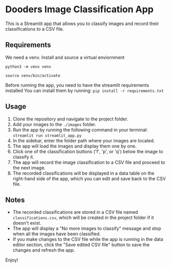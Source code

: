 # Dooders Image Classification App

This is a Streamlit app that allows you to classify images and record their classifications to a CSV file.

## Requirements

We need a venv. Install and source a virtual enviornment  

`python3 -m venv venv`
  
`source venv/bin/activate`

Before running the app, you need to have the streamlit requirements installed
You can install them by running:
`pip install -r requirements.txt`

## Usage

1. Clone the repository and navigate to the project folder.
2. Add your images to the `./images` folder.
3. Run the app by running the following command in your terminal:
   `streamlit run streamlit_app.py`
4. In the sidebar, enter the folder path where your images are located.
5. The app will load the images and display them one by one.
6. Click one of the classification buttons ('f', 'p', or 'q') below the image to classify it.
7. The app will record the image classification to a CSV file and proceed to the next image.
8. The recorded classifications will be displayed in a data table on the right-hand side of the app, which you can edit and save back to the CSV file.

## Notes

- The recorded classifications are stored in a CSV file named `classifications.csv`, which will be created in the project folder if it doesn't exist.
- The app will display a "No more images to classify" message and stop when all the images have been classified.
- If you make changes to the CSV file while the app is running in the data editor section, click the "Save edited CSV file" button to save the changes and refresh the app.

Enjoy!
